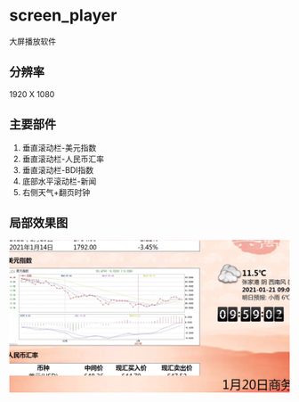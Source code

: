 # screen_player
大屏播放软件
## 分辨率 ##
1920 X 1080
## 主要部件 ##
1. 垂直滚动栏-美元指数
2. 垂直滚动栏-人民币汇率
3. 垂直滚动栏-BDI指数
4. 底部水平滚动栏-新闻
5. 右侧天气+翻页时钟
## 局部效果图 ##
![效果图(局部)](./screen_player.jpg)
